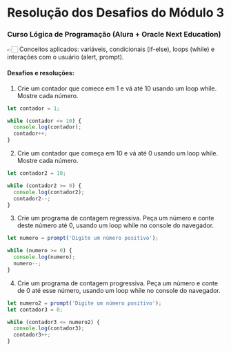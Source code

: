 # Resolução dos Desafios do Módulo 3
### Curso Lógica de Programação (Alura + Oracle Next Education)

👉🏻 Conceitos aplicados: variáveis, condicionais (if-else), loops (while) e interações com o usuário (alert, prompt).

#### Desafios e resoluções:
1. Crie um contador que comece em 1 e vá até 10 usando um loop while. Mostre cada número.
```javascript
let contador = 1;

while (contador <= 10) {
  console.log(contador);
  contador++;
}
```

2. Crie um contador que começa em 10 e vá até 0 usando um loop while. Mostre cada número.
```javascript
let contador2 = 10;

while (contador2 >= 0) {
  console.log(contador2);
  contador2--;
}
```

3. Crie um programa de contagem regressiva. Peça um número e conte deste número até 0, usando um loop while no console do navegador.
```javascript
let numero = prompt('Digite um número positivo');

while (numero >= 0) {
  console.log(numero);
  numero--;
}
```

4. Crie um programa de contagem progressiva. Peça um número e conte de 0 até esse número, usando um loop while no console do navegador.
```javascript
let numero2 = prompt('Digite um número positivo');
let contador3 = 0;

while (contador3 <= numero2) {
  console.log(contador3);
  contador3++;
}
```
